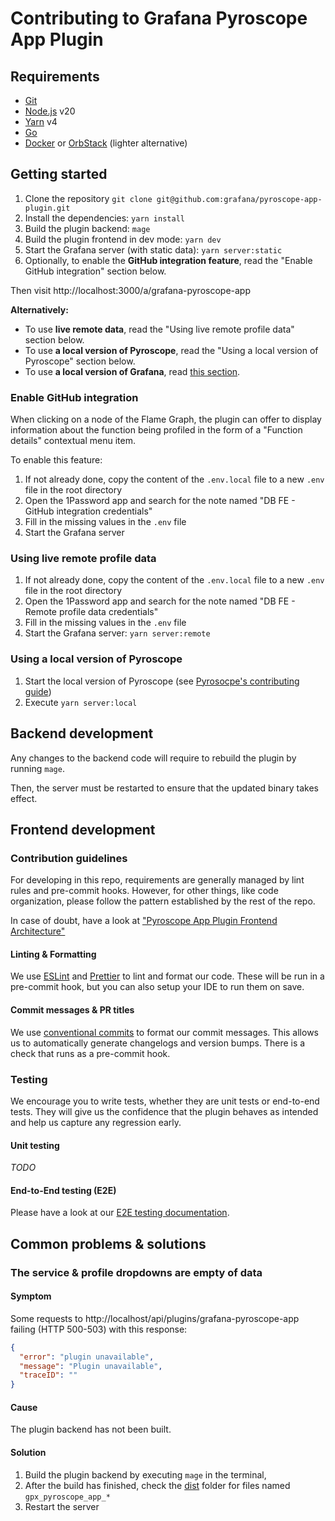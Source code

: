 # Contributing to Grafana Pyroscope App Plugin

## Requirements

- [Git](https://git-scm.com/downloads)
- [Node.js](https://nodejs.org/en) v20
- [Yarn](https://yarnpkg.com/) v4
- [Go](https://go.dev/learn/)
- [Docker](https://www.docker.com/get-started/) or [OrbStack](https://orbstack.dev/download) (lighter alternative)

## Getting started

1. Clone the repository `git clone git@github.com:grafana/pyroscope-app-plugin.git`
2. Install the dependencies: `yarn install`
3. Build the plugin backend: `mage`
4. Build the plugin frontend in dev mode: `yarn dev`
5. Start the Grafana server (with static data): `yarn server:static`
6. Optionally, to enable the **GitHub integration feature**, read the "Enable GitHub integration" section below.

Then visit http://localhost:3000/a/grafana-pyroscope-app

**Alternatively:**

- To use **live remote data**, read the "Using live remote profile data" section below.
- To use **a local version of Pyroscope**, read the "Using a local version of Pyroscope" section below.
- To use **a local version of Grafana**, read [this section](./GRAFANA-CROSS-DEVELOPMENT.md).

### Enable GitHub integration

When clicking on a node of the Flame Graph, the plugin can offer to display information about the function being profiled in the form of a "Function details" contextual menu item.

To enable this feature:

1. If not already done, copy the content of the `.env.local` file to a new `.env` file in the root directory
2. Open the 1Password app and search for the note named "DB FE - GitHub integration credentials"
3. Fill in the missing values in the `.env` file
4. Start the Grafana server

### Using live remote profile data

1. If not already done, copy the content of the `.env.local` file to a new `.env` file in the root directory
2. Open the 1Password app and search for the note named "DB FE - Remote profile data credentials"
3. Fill in the missing values in the `.env` file
4. Start the Grafana server: `yarn server:remote`

### Using a local version of Pyroscope

1. Start the local version of Pyroscope (see [Pyrosocpe's contributing guide](https://github.com/grafana/pyroscope/tree/main/docs/internal/contributing))
2. Execute `yarn server:local`

## Backend development

Any changes to the backend code will require to rebuild the plugin by running `mage`.

Then, the server must be restarted to ensure that the updated binary takes effect.

## Frontend development

### Contribution guidelines

For developing in this repo, requirements are generally managed by lint rules and pre-commit hooks. However, for other things, like code organization, please follow the pattern established by the rest of the repo.

In case of doubt, have a look at ["Pyroscope App Plugin Frontend Architecture"](https://docs.google.com/document/d/17lRLcD24JTckh4OonzDagC1aSEEsLZrNHUA6eiiReTQ)

#### Linting & Formatting

We use [ESLint](https://eslint.org/) and [Prettier](https://prettier.io/) to lint and format our code. These will be run in a pre-commit hook, but you can also setup your IDE to run them on save.

#### Commit messages & PR titles

We use [conventional commits](https://www.conventionalcommits.org/) to format our commit messages. This allows us to automatically generate changelogs and version bumps. There is a check that runs as a pre-commit hook.

### Testing

We encourage you to write tests, whether they are unit tests or end-to-end tests. They will give us the confidence that the plugin behaves as intended and help us capture any regression early.

#### Unit testing

_TODO_

#### End-to-End testing (E2E)

Please have a look at our [E2E testing documentation](../e2e/README.md).

## Common problems & solutions

### The service & profile dropdowns are empty of data

#### Symptom

Some requests to http://localhost/api/plugins/grafana-pyroscope-app failing (HTTP 500-503) with this response:

```json
{
  "error": "plugin unavailable",
  "message": "Plugin unavailable",
  "traceID": ""
}
```

#### Cause

The plugin backend has not been built.

#### Solution

1. Build the plugin backend by executing `mage` in the terminal,
2. After the build has finished, check the [dist](../dist) folder for files named `gpx_pyroscope_app_*`
3. Restart the server
